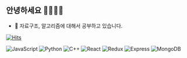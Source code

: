 ## 안녕하세요 👋👋👋👋

- 🎒 자료구조, 알고리즘에 대해서 공부하고 있습니다.



[![Hits](https://hits.seeyoufarm.com/api/count/incr/badge.svg?url=https%3A%2F%2Fgithub.com%2FDongubak&count_bg=%2379C83D&title_bg=%23555555&icon=&icon_color=%23E7E7E7&title=hits&edge_flat=false)](https://hits.seeyoufarm.com)

![JavaScript](https://img.shields.io/badge/JavaScript-F7DF1E.svg?&style=for-the-badge&logo=JavaScript&logoColor=white) ![Python](https://img.shields.io/badge/Python-3776AB.svg?&style=for-the-badge&logo=Python&logoColor=white) ![C++](https://img.shields.io/badge/C++-00599C.svg?&style=for-the-badge&logo=C++&logoColor=white) ![React](https://img.shields.io/badge/React-61DAFB.svg?&style=for-the-badge&logo=React&logoColor=white) ![Redux](https://img.shields.io/badge/Redux-764ABC.svg?&style=for-the-badge&logo=Redux&logoColor=white) ![Express](https://img.shields.io/badge/Express-000000.svg?&style=for-the-badge&logo=Express&logoColor=white) ![MongoDB](https://img.shields.io/badge/MongoDB-000000.svg?&style=for-the-badge&logo=MongoDB&logoColor=white) 

